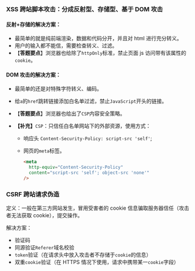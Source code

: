 ### XSS 跨站脚本攻击：分成反射型、存储型、基于 DOM 攻击

#### 反射+存储的解决方案：

- 最简单的就是纯前端渲染，数据和代码分开，并且对 html 进行充分转义。
- 用户的输入都不能信，需要检查转义、过滤。
- 【**答题要点**】浏览器也给除了`httpOnly`标准，禁止页面 js 访问带有该属性的`cookie`。

#### DOM 攻击的解决方案：

- 最简单的还是对特殊字符转义、编码。
- 给`a`的`href`跳转链接添加白名单过滤，禁止`JavaScript`开头的链接。
- 【**答题要点**】浏览器也给出了`CSP`内容安全策略。
- **【补充】**`CSP`：只信任白名单网站下的外部资源，使用方式：

  - 响应头 `Content-Security-Policy: script-src 'self'`;
  - 网页的`meta`标签。

    ```html
    <meta
      http-equiv="Content-Security-Policy"
      content="script-src 'self'; object-src 'none'"
    />
    ```

### CSRF 跨站请求伪造

定义：一般在第三方网站发生，冒用受害者的 cookie 信息骗取服务器信任（攻击者无法获取 cookie），提交操作。

解决方案：

- 验证码
- 同源验证`Referer`域名校验
- `token`验证（在请求头中放入攻击者不存储于`cookie`的信息）
- 双重`cookie`验证（在 HTTPS 情况下使用，请求中携带某一`cookie`字段）
